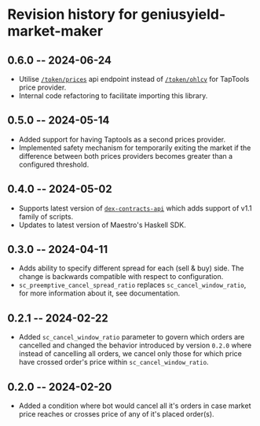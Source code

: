 # Revision history for geniusyield-market-maker

## 0.6.0 -- 2024-06-24

* Utilise [`/token/prices`](https://openapi.taptools.io/#tag/Market-Tokens/paths/~1token~1prices/post) api endpoint instead of [`/token/ohlcv`](https://openapi.taptools.io/#tag/Market-Tokens/paths/~1token~1ohlcv/get) for TapTools price provider.
* Internal code refactoring to facilitate importing this library.

## 0.5.0 -- 2024-05-14

* Added support for having Taptools as a second prices provider.
* Implemented safety mechanism for temporarily exiting the market if the difference between both prices providers becomes greater than a configured threshold.

## 0.4.0 -- 2024-05-02

* Supports latest version of [`dex-contracts-api`](https://github.com/geniusyield/dex-contracts-api) which adds support of v1.1 family of scripts.
* Updates to latest version of Maestro's Haskell SDK.

## 0.3.0 -- 2024-04-11

* Adds ability to specify different spread for each (sell & buy) side. The change is backwards compatible with respect to configuration.
* `sc_preemptive_cancel_spread_ratio` replaces `sc_cancel_window_ratio`, for more information about it, see documentation.

## 0.2.1 -- 2024-02-22

* Added `sc_cancel_window_ratio` parameter to govern which orders are cancelled and changed the behavior introduced by version `0.2.0` where instead of cancelling all orders, we cancel only those for which price have crossed order's price within `sc_cancel_window_ratio`.

## 0.2.0 -- 2024-02-20

* Added a condition where bot would cancel all it's orders in case market price reaches or crosses price of any of it's placed order(s).
